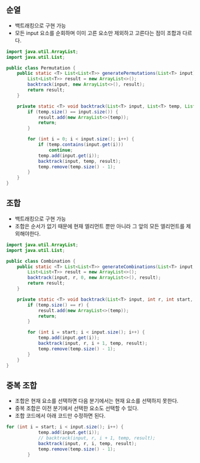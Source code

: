 ## 순열
- 백트래킹으로 구현 가능 
- 모든 input 요소를 순회하며 이미 고른 요소만 제외하고 고른다는 점이 조합과 다르다.

```java
import java.util.ArrayList;
import java.util.List;

public class Permutation {
    public static <T> List<List<T>> generatePermutations(List<T> input) {
        List<List<T>> result = new ArrayList<>();
        backtrack(input, new ArrayList<>(), result);
        return result;
    }

    private static <T> void backtrack(List<T> input, List<T> temp, List<List<T>> result) {
        if (temp.size() == input.size()) {
            result.add(new ArrayList<>(temp));
            return;
        }

        for (int i = 0; i < input.size(); i++) {
            if (temp.contains(input.get(i)))
	            continue;
            temp.add(input.get(i));
            backtrack(input, temp, result);
            temp.remove(temp.size() - 1);
        }
    }
}
```

## 조합
- 백트래킹으로 구현 가능
- 조합은 순서가 없기 때문에 현재 엘리먼트 뿐만 아니라 그 앞의 모든 엘리먼트를 제외해야한다.

```java
import java.util.ArrayList;
import java.util.List;

public class Combination {
    public static <T> List<List<T>> generateCombinations(List<T> input, int r) {
        List<List<T>> result = new ArrayList<>();
        backtrack(input, r, 0, new ArrayList<>(), result);
        return result;
    }

    private static <T> void backtrack(List<T> input, int r, int start, List<T> temp, List<List<T>> result) {
        if (temp.size() == r) {
            result.add(new ArrayList<>(temp));
            return;
        }

        for (int i = start; i < input.size(); i++) {
            temp.add(input.get(i));
            backtrack(input, r, i + 1, temp, result);
            temp.remove(temp.size() - 1);
        }
    }
}
```

## 중복 조합
- 조합은 현재 요소를 선택하면 다음 분기에서는 현재 요소를 선택하지 못한다.
- 중복 조합은 이전 분기에서 선택한 요소도 선택할 수 있다.
- 조합 코드에서 아래 코드만 수정하면 된다.
```java
for (int i = start; i < input.size(); i++) {
            temp.add(input.get(i));
            // backtrack(input, r, i + 1, temp, result);
            backtrack(input, r, i, temp, result);
            temp.remove(temp.size() - 1);
        }
```

